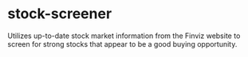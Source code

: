 # stock-screener
Utilizes up-to-date stock market information from the Finviz website to screen for strong stocks that appear to be a good buying opportunity.
